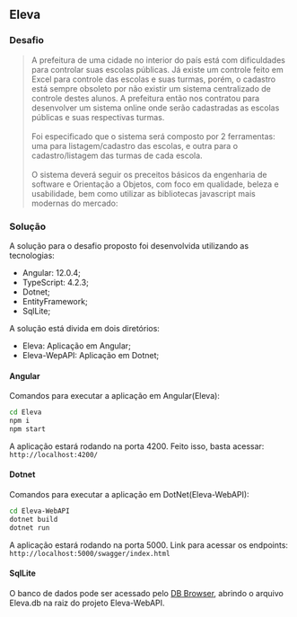 ## Eleva

### Desafio

> A prefeitura de uma cidade no interior do país está com dificuldades para controlar suas escolas públicas. Já existe um controle feito em Excel para controle das escolas e suas turmas, porém, o cadastro está sempre obsoleto por não existir um sistema centralizado de controle destes alunos. A prefeitura então nos contratou para desenvolver um sistema online onde serão cadastradas as escolas públicas e suas respectivas turmas.
<br><br> Foi especificado que o sistema será composto por 2 ferramentas: uma para listagem/cadastro das escolas, e outra para o cadastro/listagem das turmas de cada escola. 
<br><br> O sistema deverá seguir os preceitos básicos da engenharia de software e Orientação a Objetos, com foco em qualidade, beleza e usabilidade, bem como utilizar as bibliotecas javascript mais modernas do mercado:

### Solução
A solução para o desafio proposto foi desenvolvida utilizando as tecnologias:
- Angular: 12.0.4;
- TypeScript: 4.2.3;
- Dotnet;
- EntityFramework;
- SqlLite;

A solução está divida em dois diretórios:
- Eleva: Aplicação em Angular;
- Eleva-WepAPI: Aplicação em Dotnet;

#### Angular
Comandos para executar a aplicação em Angular(Eleva):
```sh
cd Eleva
npm i
npm start
``` 
A aplicação estará rodando na porta 4200. Feito isso, basta acessar: `http://localhost:4200/`

#### Dotnet
Comandos para executar a aplicação em DotNet(Eleva-WebAPI):
```sh
cd Eleva-WebAPI
dotnet build
dotnet run
``` 
A aplicação estará rodando na porta 5000. Link para acessar os endpoints: `http://localhost:5000/swagger/index.html`

#### SqlLite
O banco de dados pode ser acessado pelo [DB Browser](https://sqlitebrowser.org/dl/), abrindo o arquivo Eleva.db na raiz do projeto Eleva-WebAPI. 
